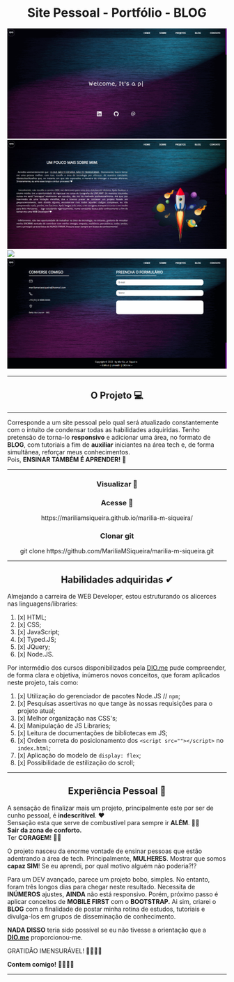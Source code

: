 <div align="center"><h1>Site Pessoal - Portfólio - BLOG </h1></div>

![](https://github.com/MariliaMSiqueira/marilia-m-siqueira/blob/main/assets/imgs/layout.gif)
![](https://github.com/MariliaMSiqueira/marilia-m-siqueira/blob/main/assets/imgs/layout-aboutme.JPG)
![](https://github.com/MariliaMSiqueira/marilia-m-siqueira/blob/main/assets/imgs/project-layout.gif)
![](https://github.com/MariliaMSiqueira/marilia-m-siqueira/blob/main/assets/imgs/layout-contact.gif)

---

<div align="center"><h2>O Projeto 💻</h2></div>

---

Corresponde a um site pessoal pelo qual será atualizado constantemente com o intuito de condensar todas as habilidades adquiridas. Tenho pretensão de torna-lo **responsivo** e adicionar uma área, no formato de **BLOG**, com tutoriais a fim de **auxiliar** iniciantes na área tech e, de forma simultânea, reforçar meus conhecimentos. <br>
Pois, **ENSINAR TAMBÉM É APRENDER!** 🤩

---

<div align="center"><h3>Visualizar 👀 </h3></div>

<div align="center"><h3>Acesse 🔗 </h3></div>

<div align="center">https://mariliamsiqueira.github.io/marilia-m-siqueira/</div>

<div align="center"><h3>Clonar git </h3></div>

   <div align="center"> git clone https://github.com/MariliaMSiqueira/marilia-m-siqueira.git</div>

---

<div align="center"><h2>Habilidades adquiridas ✔ </h2></div>
Almejando a carreira de WEB Developer, estou estruturando os alicerces nas linguagens/libraries:


1. [x] HTML;
1. [x] CSS;
1. [x] JavaScript;
1. [x] Typed.JS;
1. [x] JQuery;
1. [x] Node.JS.

Por intermédio dos cursos disponibilizados pela [DIO.me](https://web.dio.me/users/mariliamatiassiqueira?tab=achievements) pude compreender, de forma clara e objetiva, inúmeros novos conceitos, que foram aplicados neste projeto, tais como:

1.  [x] Utilização do gerenciador de pacotes Node.JS // `npm`;
2.  [x] Pesquisas assertivas no que tange às nossas requisições para o projeto atual;
3.  [x] Melhor organização nas CSS's;
4.  [x] Manipulação de JS Libraries;
5.  [x] Leitura de documentações de bibliotecas em JS;
6.  [x] Ordem correta do posicionamento dos `<script src=""></script>` no `index.html`;
7.  [x] Aplicação do modelo de `display: flex`;
8.  [x] Possibilidade de estilização do scroll;

---

<div align="center"><h2>Experiência Pessoal 🤩 </h2></div>

A sensação de finalizar mais um projeto, principalmente este por ser de cunho pessoal, é **indescritível**. ❤ <br>
Sensação esta que serve de combustível para sempre ir **ALÉM**. 🚀🚀 <br>
**Sair da zona de conforto.** <br>
Ter **CORAGEM**! 💪🏻<br>

O projeto nasceu da enorme vontade de ensinar pessoas que estão adentrando a área de tech. Principalmente, **MULHERES**. Mostrar que somos **capaz SIM**! Se eu aprendi, por qual motivo alguém não poderia?!?<br>

Para um DEV avançado, parece um projeto bobo, simples. No entanto, foram três longos dias para chegar neste resultado. Necessita de **INÚMEROS** ajustes, **AINDA** não está responsivo. Porém, próximo passo é aplicar conceitos de **MOBILE FIRST** com o **BOOTSTRAP.** Ai sim, criarei o **BLOG** com a finalidade de postar minha rotina de estudos, tutoriais e divulga-los em grupos de disseminação de conhecimento.<br>

**NADA DISSO** teria sido possível se eu não tivesse a orientação que a **[DIO.me](https://web.dio.me/sign-in)** proporcionou-me. <br>

GRATIDÃO IMENSURÁVEL! 🙏🏻👏🏻      <br>

**Contem comigo!**   🤜🏻🤛🏻

---
